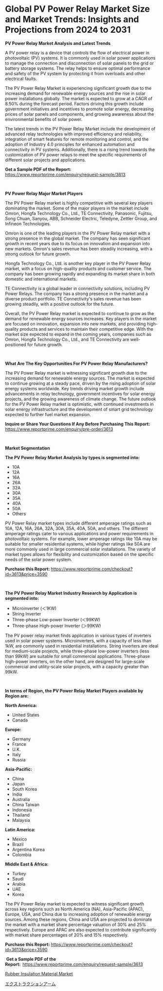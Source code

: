 <p><h1>Global PV Power Relay Market Size and Market Trends: Insights and Projections from 2024 to 2031</h1></p><p><strong>PV Power Relay Market Analysis and Latest Trends</strong></p>
<p><p>A PV power relay is a device that controls the flow of electrical power in photovoltaic (PV) systems. It is commonly used in solar power applications to manage the connection and disconnection of solar panels to the grid or battery storage systems. The relay helps to ensure optimal performance and safety of the PV system by protecting it from overloads and other electrical faults.</p><p>The PV Power Relay Market is experiencing significant growth due to the increasing demand for renewable energy sources and the rise in solar power installations globally. The market is expected to grow at a CAGR of 8.50% during the forecast period. Factors driving this growth include government initiatives and incentives to promote solar energy, decreasing prices of solar panels and components, and growing awareness about the environmental benefits of solar power.</p><p>The latest trends in the PV Power Relay Market include the development of advanced relay technologies with improved efficiency and reliability, integration of smart features for remote monitoring and control, and the adoption of Industry 4.0 principles for enhanced automation and connectivity in PV systems. Additionally, there is a rising trend towards the customization of PV power relays to meet the specific requirements of different solar projects and applications.</p></p>
<p><strong>Get a Sample PDF of the Report:&nbsp;</strong> <a href="https://www.reportprime.com/enquiry/request-sample/3613">https://www.reportprime.com/enquiry/request-sample/3613</a></p>
<p>&nbsp;</p>
<p><strong>PV Power Relay Major Market Players</strong></p>
<p><p>The PV Power Relay market is highly competitive with several key players dominating the market. Some of the major players in the market include Omron, Hongfa Technology Co., Ltd., TE Connectivity, Panasonic, Fujitsu, Song Chuan, Sanyou, ABB, Schneider Electric, Teledyne, Zettler Group, and Infineon Technologies.</p><p>Omron is one of the leading players in the PV Power Relay market with a strong presence in the global market. The company has seen significant growth in recent years due to its focus on innovation and expansion into new markets. Omron's sales revenue has been steadily increasing, with a strong outlook for future growth.</p><p>Hongfa Technology Co., Ltd. is another key player in the PV Power Relay market, with a focus on high-quality products and customer service. The company has been growing rapidly and expanding its market share in both domestic and international markets.</p><p>TE Connectivity is a global leader in connectivity solutions, including PV Power Relays. The company has a strong presence in the market and a diverse product portfolio. TE Connectivity's sales revenue has been growing steadily, with a positive outlook for the future.</p><p>Overall, the PV Power Relay market is expected to continue to grow as the demand for renewable energy sources increases. Key players in the market are focused on innovation, expansion into new markets, and providing high-quality products and services to maintain their competitive edge. With the market size expected to expand in the coming years, companies such as Omron, Hongfa Technology Co., Ltd., and TE Connectivity are well-positioned for future growth.</p></p>
<p>&nbsp;</p>
<p><strong>What Are The Key Opportunities For PV Power Relay Manufacturers?</strong></p>
<p><p>The PV Power Relay market is witnessing significant growth due to the increasing demand for renewable energy sources. The market is expected to continue growing at a steady pace, driven by the rising adoption of solar energy systems worldwide. Key trends driving market growth include advancements in relay technology, government incentives for solar energy projects, and the growing awareness of climate change. The future outlook for the PV Power Relay market is optimistic, with continued investments in solar energy infrastructure and the development of smart grid technology expected to further fuel market expansion.</p></p>
<p><strong>Inquire or Share Your Questions If Any Before Purchasing This Report:</strong> <a href="https://www.reportprime.com/enquiry/pre-order/3613">https://www.reportprime.com/enquiry/pre-order/3613</a></p>
<p>&nbsp;</p>
<p><strong>Market Segmentation</strong></p>
<p><strong>The PV Power Relay Market Analysis by types is segmented into:</strong></p>
<p><ul><li>10A</li><li>12A</li><li>16A</li><li>26A</li><li>32A</li><li>30A</li><li>35A</li><li>40A</li><li>50A</li><li>Others</li></ul></p>
<p><p>PV Power Relay market types include different amperage ratings such as 10A, 12A, 16A, 26A, 32A, 30A, 35A, 40A, 50A, and others. The different amperage ratings cater to various applications and power requirements in photovoltaic systems. For example, lower amperage ratings like 10A may be suitable for smaller residential systems, while higher ratings like 50A are more commonly used in large commercial solar installations. The variety of market types allows for flexibility and customization based on the specific needs of the solar power system.</p></p>
<p><strong>Purchase this Report:&nbsp;</strong><a href="https://www.reportprime.com/checkout?id=3613&price=3590">https://www.reportprime.com/checkout?id=3613&price=3590</a></p>
<p>&nbsp;</p>
<p><strong>The PV Power Relay Market Industry Research by Application is segmented into:</strong></p>
<p><ul><li>Microinverter (＜1KW)</li><li>String Inverter</li><li>Three-phase Low-power Inverter (＜99KW)</li><li>Three-phase High-power Inverter (＞99KW)</li></ul></p>
<p><p>The PV power relay market finds application in various types of inverters used in solar power systems. Microinverters, with a capacity of less than 1kW, are commonly used in residential installations. String inverters are ideal for medium-scale projects, while three-phase low-power inverters (less than 99kW) are suitable for small commercial applications. Three-phase high-power inverters, on the other hand, are designed for large-scale commercial and utility-scale solar projects, with a capacity greater than 99kW.</p></p>
<p>&nbsp;</p>
<p><strong>In terms of Region, the PV Power Relay Market Players available by Region are:</strong></p>
<p>
    <p> <strong> North America: </strong>
        <ul>
            <li>United States</li>
            <li>Canada</li>
        </ul>
        </p> 
    <p> <strong> Europe: </strong>
        <ul>
            <li>Germany</li>
            <li>France</li>
            <li>U.K.</li>
            <li>Italy</li>
            <li>Russia</li>
        </ul>
        </p> 
    <p> <strong> Asia-Pacific: </strong>
        <ul>
            <li>China</li>
            <li>Japan</li>
            <li>South Korea</li>
            <li>India</li>
            <li>Australia</li>
            <li>China Taiwan</li>
            <li>Indonesia</li>
            <li>Thailand</li>
            <li>Malaysia</li>
        </ul>
        </p> 
    <p> <strong> Latin America: </strong>
        <ul>
            <li>Mexico</li>
            <li>Brazil</li>
            <li>Argentina Korea</li>
            <li>Colombia</li>
        </ul>
        </p> 
    <p> <strong> Middle East & Africa: </strong>
        <ul>
            <li>Turkey</li>
            <li>Saudi</li>
            <li>Arabia</li>
            <li>UAE</li>
            <li>Korea</li>
        </ul>
    </p>
    </p>
<p><p>The PV Power Relay market is expected to witness significant growth across key regions such as North America (NA), Asia-Pacific (APAC), Europe, USA, and China due to increasing adoption of renewable energy sources. Among these regions, China and USA are projected to dominate the market with a market share percentage valuation of 30% and 25% respectively. Europe and APAC are also expected to contribute significantly with market share percentages of 20% and 15% respectively.</p></p>
<p><strong>Purchase this Report: </strong><a href="https://www.reportprime.com/checkout?id=3613&price=3590">https://www.reportprime.com/checkout?id=3613&price=3590</a></p>
<p>&nbsp;<strong>Get a Sample PDF of the Report:&nbsp;&nbsp;</strong><a href="https://www.reportprime.com/enquiry/request-sample/3613">https://www.reportprime.com/enquiry/request-sample/3613</a></p>
<p><strong></strong></p>
<p><p><a href="https://forested-sushi-9b0.notion.site/Decoding-the-Rubber-Insulation-Material-Market-A-Deep-Dive-into-the-Latest-Market-Trends-Market-Se-0ad40cab4df24f60b9bdc32986dae018">Rubber Insulation Material Market</a></p><p><a href="https://github.com/hwbcz413288296/Market-Research-Report-List-1/blob/main/893386614511.md">エクストラクションアーム</a></p></p>